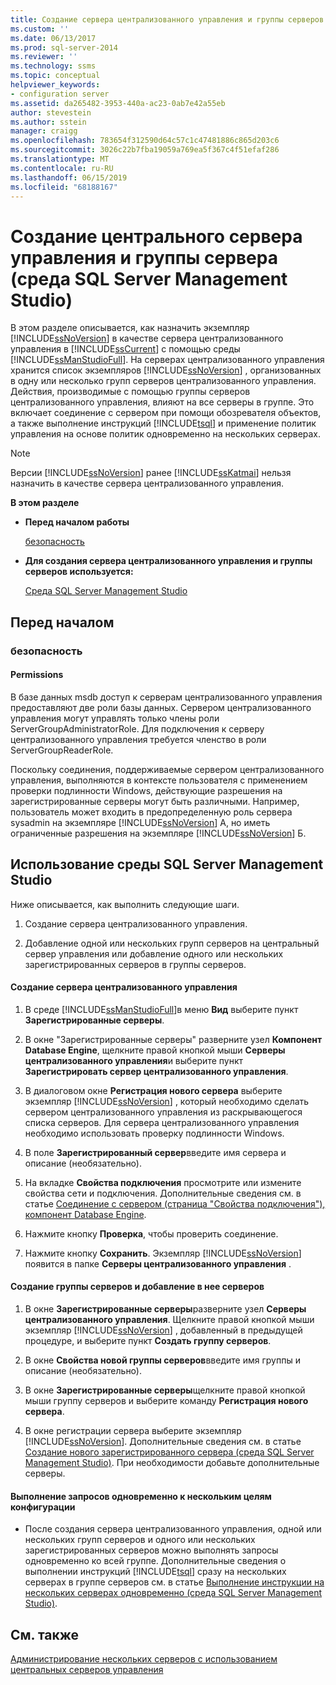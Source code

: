 ```yaml
---
title: Создание сервера централизованного управления и группы серверов (среда SQL Server Management Studio) | Документация Майкрософт
ms.custom: ''
ms.date: 06/13/2017
ms.prod: sql-server-2014
ms.reviewer: ''
ms.technology: ssms
ms.topic: conceptual
helpviewer_keywords:
- configuration server
ms.assetid: da265482-3953-440a-ac23-0ab7e42a55eb
author: stevestein
ms.author: sstein
manager: craigg
ms.openlocfilehash: 783654f312590d64c57c1c47481886c865d203c6
ms.sourcegitcommit: 3026c22b7fba19059a769ea5f367c4f51efaf286
ms.translationtype: MT
ms.contentlocale: ru-RU
ms.lasthandoff: 06/15/2019
ms.locfileid: "68188167"
---
```

# <a name="create-a-central-management-server-and-server-group-sql-server-management-studio"></a>Создание центрального сервера управления и группы сервера (среда SQL Server Management Studio)
  В этом разделе описывается, как назначить экземпляр [!INCLUDE[ssNoVersion](../../includes/ssnoversion-md.md)] в качестве сервера централизованного управления в [!INCLUDE[ssCurrent](../../includes/sscurrent-md.md)] с помощью среды [!INCLUDE[ssManStudioFull](../../includes/ssmanstudiofull-md.md)]. На серверах централизованного управления хранится список экземпляров [!INCLUDE[ssNoVersion](../../includes/ssnoversion-md.md)] , организованных в одну или несколько групп серверов централизованного управления. Действия, производимые с помощью группы серверов централизованного управления, влияют на все серверы в группе. Это включает соединение с сервером при помощи обозревателя объектов, а также выполнение инструкций [!INCLUDE[tsql](../../includes/tsql-md.md)] и применение политик управления на основе политик одновременно на нескольких серверах.  
  
> [!NOTE]  
>  Версии [!INCLUDE[ssNoVersion](../../includes/ssnoversion-md.md)] ранее [!INCLUDE[ssKatmai](../../includes/sskatmai-md.md)] нельзя назначить в качестве сервера централизованного управления.  
  
 **В этом разделе**  
  
-   **Перед началом работы**  
  
     [безопасность](#Security)  
  
-   **Для создания сервера централизованного управления и группы серверов используется:**  
  
     [Среда SQL Server Management Studio](#SSMSProcedure)  
  
##  <a name="BeforeYouBegin"></a> Перед началом  
  
###  <a name="Security"></a> безопасность  
  
####  <a name="Permissions"></a> Permissions  
 В базе данных msdb доступ к серверам централизованного управления предоставляют две роли базы данных. Сервером централизованного управления могут управлять только члены роли ServerGroupAdministratorRole. Для подключения к серверу централизованного управления требуется членство в роли ServerGroupReaderRole.  
  
 Поскольку соединения, поддерживаемые сервером централизованного управления, выполняются в контексте пользователя с применением проверки подлинности Windows, действующие разрешения на зарегистрированные серверы могут быть различными. Например, пользователь может входить в предопределенную роль сервера sysadmin на экземпляре [!INCLUDE[ssNoVersion](../../includes/ssnoversion-md.md)] А, но иметь ограниченные разрешения на экземпляре [!INCLUDE[ssNoVersion](../../includes/ssnoversion-md.md)] Б.  
  
##  <a name="SSMSProcedure"></a> Использование среды SQL Server Management Studio  
 Ниже описывается, как выполнить следующие шаги.  
  
1.  Создание сервера централизованного управления.  
  
2.  Добавление одной или нескольких групп серверов на центральный сервер управления или добавление одного или нескольких зарегистрированных серверов в группы серверов.  
  
#### <a name="create-a-central-management-server"></a>Создание сервера централизованного управления  
  
1.  В среде [!INCLUDE[ssManStudioFull](../../includes/ssmanstudiofull-md.md)]в меню **Вид** выберите пункт **Зарегистрированные серверы**.  
  
2.  В окне "Зарегистрированные серверы" разверните узел **Компонент Database Engine**, щелкните правой кнопкой мыши **Серверы централизованного управления**и выберите пункт **Зарегистрировать сервер централизованного управления**.  
  
3.  В диалоговом окне **Регистрация нового сервера** выберите экземпляр [!INCLUDE[ssNoVersion](../../includes/ssnoversion-md.md)] , который необходимо сделать сервером централизованного управления из раскрывающегося списка серверов. Для сервера централизованного управления необходимо использовать проверку подлинности Windows.  
  
4.  В поле **Зарегистрированный сервер**введите имя сервера и описание (необязательно).  
  
5.  На вкладке **Свойства подключения** просмотрите или измените свойства сети и подключения. Дополнительные сведения см. в статье [Соединение с сервером (страница "Свойства подключения"), компонент Database Engine](../f1-help/connect-to-server-connection-properties-page-database-engine.md).  
  
6.  Нажмите кнопку **Проверка**, чтобы проверить соединение.  
  
7.  Нажмите кнопку **Сохранить**. Экземпляр [!INCLUDE[ssNoVersion](../../includes/ssnoversion-md.md)] появится в папке **Серверы централизованного управления** .  
  
#### <a name="create-a-new-server-group-and-add-servers-to-the-group"></a>Создание группы серверов и добавление в нее серверов  
  
1.  В окне **Зарегистрированные серверы**разверните узел **Серверы централизованного управления**. Щелкните правой кнопкой мыши экземпляр [!INCLUDE[ssNoVersion](../../includes/ssnoversion-md.md)] , добавленный в предыдущей процедуре, и выберите пункт **Создать группу серверов**.  
  
2.  В окне **Свойства новой группы серверов**введите имя группы и описание (необязательно).  
  
3.  В окне **Зарегистрированные серверы**щелкните правой кнопкой мыши группу серверов и выберите команду **Регистрация нового сервера**.  
  
4.  В окне регистрации сервера выберите экземпляр [!INCLUDE[ssNoVersion](../../includes/ssnoversion-md.md)]. Дополнительные сведения см. в статье [Создание нового зарегистрированного сервера (среда SQL Server Management Studio)](create-a-new-registered-server-sql-server-management-studio.md). При необходимости добавьте дополнительные серверы.  
  
#### <a name="to-execute-queries-against-several-configuration-targets-at-the-same-time"></a>Выполнение запросов одновременно к нескольким целям конфигурации  
  
-   После создания сервера централизованного управления, одной или нескольких групп серверов и одного или нескольких зарегистрированных серверов можно выполнять запросы одновременно ко всей группе. Дополнительные сведения о выполнении инструкций [!INCLUDE[tsql](../../includes/tsql-md.md)] сразу на нескольких серверах в группе серверов см. в статье [Выполнение инструкции на нескольких серверах одновременно (среда SQL Server Management Studio)](execute-statements-against-multiple-servers-simultaneously.md).  
  
## <a name="see-also"></a>См. также  
 [Администрирование нескольких серверов с использованием центральных серверов управления](../../relational-databases/administer-multiple-servers-using-central-management-servers.md)  
  
  
